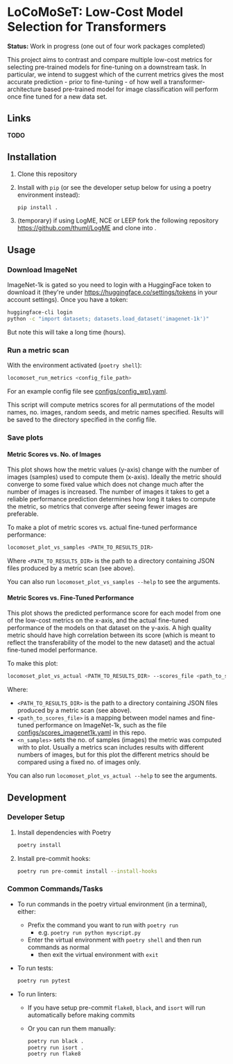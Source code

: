 # LoCoMoSeT: Low-Cost Model Selection for Transformers

**Status:** Work in progress (one out of four work packages completed)

This project aims to contrast and compare multiple low-cost metrics for selecting pre-trained models for fine-tuning on a downstream task. In particular, we intend to suggest which of the current metrics gives the most accurate prediction - prior to fine-tuning - of how well a transformer-architecture based pre-trained model for image classification will perform once fine tuned for a new data set.

## Links

**TODO**

## Installation

1. Clone this repository

2. Install with `pip` (or see the developer setup below for using a poetry environment instead):

   ```bash
   pip install .
   ```

3. (temporary) if using LogME, NCE or LEEP fork the following repository <https://github.com/thuml/LogME> and clone into <src>.

## Usage

### Download ImageNet

ImageNet-1k is gated so you need to login with a HuggingFace token to download it (they're under <https://huggingface.co/settings/tokens> in your account settings). Once you have a token:

```bash
huggingface-cli login
python -c "import datasets; datasets.load_dataset('imagenet-1k')"
```

But note this will take a long time (hours).

### Run a metric scan

With the environment activated (`poetry shell`):

```bash
locomoset_run_metrics <config_file_path>
```

For an example config file see [configs/config_wp1.yaml](configs/config_example.yaml).

This script will compute metrics scores for all permutations of the model names, no. images, random seeds, and metric names specified. Results will be saved to the directory specified in the config file.

### Save plots

#### Metric Scores vs. No. of Images

This plot shows how the metric values (y-axis) change with the number of images (samples) used to compute them (x-axis). Ideally the metric should converge to some fixed value which does not change much after the number of images is increased. The number of images it takes to get a reliable performance prediction determines how long it takes to compute the metric, so metrics that converge after seeing fewer images are preferable.

To make a plot of metric scores vs. actual fine-tuned performance performance:

```bash
locomoset_plot_vs_samples <PATH_TO_RESULTS_DIR>
```

Where  `<PATH_TO_RESULTS_DIR>` is the path to a directory containing JSON files produced by a metric scan (see above).

You can also run `locomoset_plot_vs_samples --help` to see the arguments.

#### Metric Scores vs. Fine-Tuned Performance

This plot shows the predicted performance score for each model from one of the low-cost metrics on the x-axis, and the actual fine-tuned performance of the models on that dataset on the y-axis. A high quality metric should have high correlation between its score (which is meant to reflect the transferability of the model to the new dataset) and the actual fine-tuned model performance.

To make this plot:

```bash
locomoset_plot_vs_actual <PATH_TO_RESULTS_DIR> --scores_file <path_to_scores_file> --n_samples <n_samples>
```

Where:

- `<PATH_TO_RESULTS_DIR>` is the path to a directory containing JSON files produced by a metric scan (see above).
- `<path_to_scores_file>` is a mapping between model names and fine-tuned performance on ImageNet-1k, such as the file [configs/scores_imagenet1k.yaml](configs/scores_imagenet1k.yaml) in this repo.
- `<n_samples>` sets the no. of samples (images) the metric was computed with to plot. Usually a metrics scan includes results with different numbers of images, but for this plot the different metrics should be compared using a fixed no. of images only.

You can also run `locomoset_plot_vs_actual --help` to see the arguments.

## Development

### Developer Setup

1. Install dependencies with Poetry

   ```bash
   poetry install
   ```

2. Install pre-commit hooks:

   ```bash
   poetry run pre-commit install --install-hooks
   ```

### Common Commands/Tasks

- To run commands in the poetry virtual environment (in a terminal), either:
  - Prefix the command you want to run with `poetry run`
    - e.g. `poetry run python myscript.py`
  - Enter the virtual environment with `poetry shell` and then run commands as normal
    - then exit the virtual environment with `exit`

- To run tests:

  ```bash
  poetry run pytest
  ```

- To run linters:
  - If you have setup pre-commit `flake8`, `black`, and `isort` will run automatically before making commits
  - Or you can run them manually:

    ```bash
    poetry run black .
    poetry run isort .
    poetry run flake8
    ```
